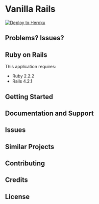 Vanilla Rails
================

[![Deploy to Heroku](https://www.herokucdn.com/deploy/button.png)](https://heroku.com/deploy)


Problems? Issues?
-----------


Ruby on Rails
-------------

This application requires:

- Ruby 2.2.2
- Rails 4.2.1


Getting Started
---------------

Documentation and Support
-------------------------

Issues
-------------

Similar Projects
----------------

Contributing
------------

Credits
-------

License
-------
